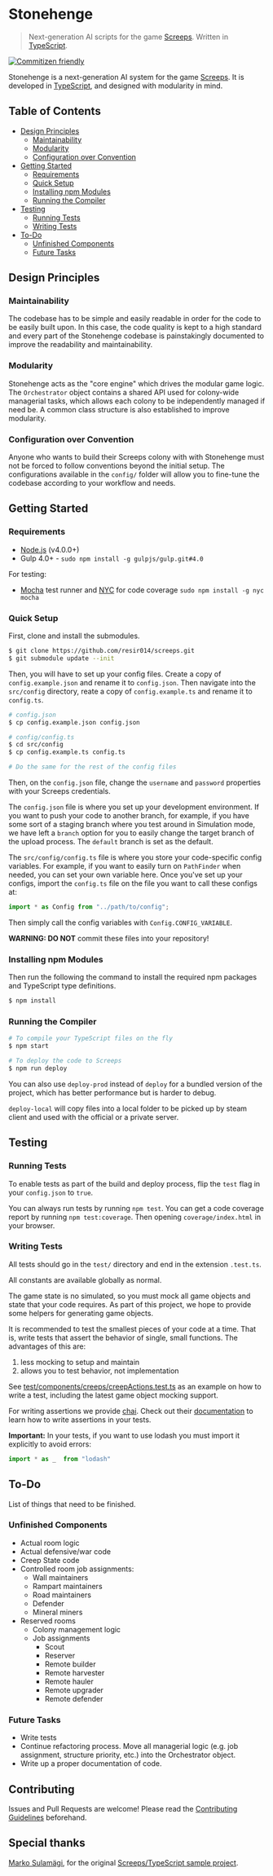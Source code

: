 # Stonehenge

> Next-generation AI scripts for the game [Screeps](https://screeps.com/). Written in [TypeScript](http://www.typescriptlang.org/).

[![Commitizen friendly](https://img.shields.io/badge/commitizen-friendly-brightgreen.svg)](http://commitizen.github.io/cz-cli/)

Stonehenge is a next-generation AI system for the game [Screeps](https://screeps.com/). It is developed in [TypeScript](https://www.typescriptlang.org/), and designed with modularity in mind.

## Table of Contents

* [Design Principles](#design-principles)
  * [Maintainability](#maintainability)
  * [Modularity](#modularity)
  * [Configuration over Convention](#configuration-over-convention)
* [Getting Started](#getting-started)
  * [Requirements](#requirements)
  * [Quick Setup](#quick-setup)
  * [Installing npm Modules](#installing-npm-modules)
  * [Running the Compiler](#running-the-compiler)
* [Testing](#testing)
  * [Running Tests](#running-tests)
  * [Writing Tests](#writing-tests)
* [To-Do](#to-do)
  * [Unfinished Components](#unfinished-components)
  * [Future Tasks](#future-tasks)

## Design Principles

### Maintainability

The codebase has to be simple and easily readable in order for the code to be easily built upon. In this case, the code quality is kept to a high standard and every part of the Stonehenge codebase is painstakingly documented to improve the readability and maintainability.

### Modularity

Stonehenge acts as the "core engine" which drives the modular game logic. The `Orchestrator` object contains a shared API used for colony-wide managerial tasks, which allows each colony to be independently managed if need be. A common class structure is also established to improve modularity.

### Configuration over Convention

Anyone who wants to build their Screeps colony with with Stonehenge must not be forced to follow conventions beyond the initial setup. The configurations available in the `config/` folder will allow you to fine-tune the codebase according to your workflow and needs.

## Getting Started

### Requirements

* [Node.js](https://nodejs.org/en/) (v4.0.0+)
* Gulp 4.0+ - `sudo npm install -g gulpjs/gulp.git#4.0`

For testing:
* [Mocha](https://mochajs.org/) test runner and [NYC](https://istanbul.js.org/) for code coverage
    `sudo npm install -g nyc mocha`

### Quick Setup

First, clone and install the submodules.

```bash
$ git clone https://github.com/resir014/screeps.git
$ git submodule update --init
```

Then, you will have to set up your config files. Create a copy of `config.example.json` and rename it to `config.json`. Then navigate into the `src/config` directory, reate a copy of `config.example.ts` and rename it to `config.ts`.

```bash
# config.json
$ cp config.example.json config.json

# config/config.ts
$ cd src/config
$ cp config.example.ts config.ts

# Do the same for the rest of the config files
```

Then, on the `config.json` file, change the `username` and `password` properties with your Screeps credentials.

The `config.json` file is where you set up your development environment. If you want to push your code to another branch, for example, if you have some sort of a staging branch where you test around in Simulation mode, we have left a `branch` option for you to easily change the target branch of the upload process. The `default` branch is set as the default.

The `src/config/config.ts` file is where you store your code-specific config variables. For example, if you want to easily turn on `PathFinder` when needed, you can set your own variable here. Once you've set up your configs, import the `config.ts` file on the file you want to call these configs at:

```js
import * as Config from "../path/to/config";
```

Then simply call the config variables with `Config.CONFIG_VARIABLE`.

**WARNING: DO NOT** commit these files into your repository!

### Installing npm Modules

Then run the following the command to install the required npm packages and TypeScript type definitions.

```bash
$ npm install
```

### Running the Compiler

```bash
# To compile your TypeScript files on the fly
$ npm start

# To deploy the code to Screeps
$ npm run deploy
```

You can also use `deploy-prod` instead of `deploy` for a bundled version of the project, which has better performance but is harder to debug.

`deploy-local` will copy files into a local folder to be picked up by steam client and used with the official or a private server.

## Testing

### Running Tests

To enable tests as part of the build and deploy process, flip the `test` flag in your `config.json` to `true`.

You can always run tests by running `npm test`. You can get a code coverage report by running
`npm test:coverage`. Then opening `coverage/index.html` in your browser.

### Writing Tests

All tests should go in the `test/` directory and end in the extension `.test.ts`.

All constants are available globally as normal.

The game state is no simulated, so you must mock all game objects and state that your code requires.
As part of this project, we hope to provide some helpers for generating game objects.

It is recommended to test the smallest pieces of your code at a time. That is, write tests that
assert the behavior of single, small functions. The advantages of this are:

1. less mocking to setup and maintain
2. allows you to test behavior, not implementation

See [test/components/creeps/creepActions.test.ts](test/components/creeps/creepActions.test.ts) as
an example on how to write a test, including the latest game object mocking support.

For writing assertions we provide [chai](http://chaijs.com). Check out their
[documentation](http://chaijs.com/guide/styles/) to learn how to write assertions in your tests.

**Important:** In your tests, if you want to use lodash you must import it explicitly to avoid errors:

```js
import * as _  from "lodash"
```

## To-Do

List of things that need to be finished.

### Unfinished Components

* Actual room logic
* Actual defensive/war code
* Creep State code
* Controlled room job assignments:
  * Wall maintainers
  * Rampart maintainers
  * Road maintainers
  * Defender
  * Mineral miners
* Reserved rooms
  * Colony management logic
  * Job assignments
    * Scout
    * Reserver
    * Remote builder
    * Remote harvester
    * Remote hauler
    * Remote upgrader
    * Remote defender

### Future Tasks

* Write tests
* Continue refactoring process. Move all managerial logic (e.g. job assignment, structure priority, etc.) into the Orchestrator object.
* Write up a proper documentation of code.

## Contributing

Issues and Pull Requests are welcome! Please read the [Contributing Guidelines](CONTRIBUTING.md) beforehand.

## Special thanks

[Marko Sulamägi](https://github.com/MarkoSulamagi), for the original [Screeps/TypeScript sample project](https://github.com/MarkoSulamagi/Screeps-typescript-sample-project).
